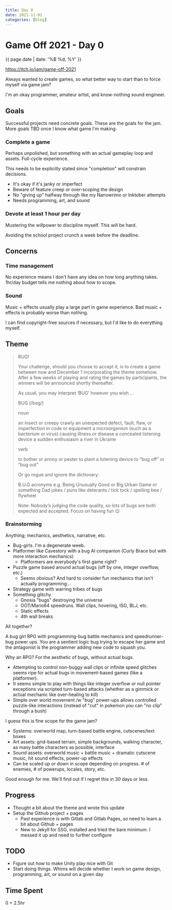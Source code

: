 ```yaml
---
title: Day 0
date: 2021-11-01
categories: [blog]
---
```

# Game Off 2021 - Day 0
{{ page.date | date: '%B %d, %Y' }}

https://itch.io/jam/game-off-2021

Always wanted to create games, so what better way to start than to force myself via game jam?

I'm an okay programmer, amateur artist, and know-nothing sound engineer.

## Goals

Successful projects need concrete goals. These are the goals for the jam. More goals TBD once I know what game I'm making.

### Complete a game

Perhaps unpolished, but something with an actual gameplay loop and assets. Full-cycle experience.

This needs to be explicitly stated since "completion" will constrain decisions.
- It's okay if it's janky or imperfect
- Beware of feature creep or over-scoping the design
- No "giving up" halfway through like my Nanowrimo or Inktober attempts
- Needs programming, art, and sound

### Devote at least 1 hour per day

Mustering the willpower to discipline myself. This will be hard.

Avoiding the school project crunch a week before the deadline.

## Concerns

### Time management

No experience means I don't have any idea on how long anything takes. 1hr/day budget tells me nothing about how to scope.

### Sound

Music + effects usually play a large part in game experience. Bad music + effects is probably worse than nothing.

I can find copyright-free sources if necessary, but I'd like to do everything myself.

## Theme

> BUG! 
>
> Your challenge, should you choose to accept it, is to create a game between now and December 1 incorporating the theme somehow. After a few weeks of playing and rating the games by participants, the winners will be announced shortly thereafter.
>
> As usual, you may interpret ‘BUG’ however you wish …
>
> BUG (/bəɡ/)
> 
> noun
>
>    an insect or creepy crawly
>    an unexpected defect, fault, flaw, or imperfection in code or equipment
>    a microorganism (such as a bacterium or virus) causing illness or disease
>    a concealed listening device
>    a sudden enthusiasm
>    a river in Ukraine 
>
> verb
>
>    to bother or annoy or pester
>    to plant a listening device
>    to “bug off” or “bug out” 
>
> Or go rogue and ignore the dictionary:
>
>    B.U.G acronyms e.g. Being Unusually Good or Big Urban Game or something
>    Dad jokes / puns like deterants / tick tock / spelling bee / flywheel 
>
> Note: Nobody’s judging the code quality, so lots of bugs are both expected and accepted. Focus on having fun 😉 


### Brainstorming

Anything; mechanics, aesthetics, narrative, etc.

- Bug-girls. I'm a degenerate weeb.
- Platformer like Cavestory with a bug AI companion (Curly Brace but with more interaction mechanics)
  - Platformers are everybody's first game right?
- Puzzle game based around actual bugs (off by one, integer overflow, etc.)
  - Seems obvious? And hard to consider fun mechanics that isn't actually programming...
- Strategy game with warring tribes of bugs
- Something glitchy
  - Gnosia "bugs" destroying the universe
  - OOT/Mario64 speedruns. Wall clips, hovering, ISG, BLJ, etc.
  - Static effects
  - 4th wall breaks

All together?

A bug girl RPG with programming-bug battle mechanics and speedrunner-bug power ups. 
You are a sentient logic bug trying to escape her game and the antagonist is the programmer adding new code to squash you.

Why an RPG? For the aesthetic of bugs, without actual bugs.
- Attempting to control non-buggy wall clips or infinite speed glitches seems ripe for actual bugs in movement-based games (like a platformer).
- It seems simple to play with things like integer overflow or null pointer exceptions via scripted turn-based attacks (whether as a gimmick or actual mechanic like over-healing to kill)
- Simple over world movement /w "bug" power-ups allows controlled puzzle-like interactions (instead of "cut" in pokemon you can "no clip" through a bush)

I guess this is fine scope for the game jam?
- Systems: overworld map, turn-based battle engine, cutscenes/text boxes
- Art assets: grid-based terrain, simple backgrounds, walking character, as many battle characters as possible, interface
- Sound assets: overworld music + battle music + dramatic cutscene music, hit sound effects, power-up effects
- Can be scaled up or down in scope depending on progress. # of enemies, # of powerups, locales, story, etc.

Good enough for me. We'll find out if I regret this in 30 days or less.

## Progress

- Thought a bit about the theme and wrote this update
- Setup the Github project + pages
  - Past experience is with Gitlab and Gitlab Pages, so need to learn a bit about Github + pages
  - New to Jekyll for SSG, installed and tried the bare minimum. I messed it up and need to further configure

## TODO

- Figure out how to make Unity play nice with Git
- Start doing things. Whims will decide whether I work on game design, programming, art, or sound on a given day

## Time Spent

0 + 2.5hr